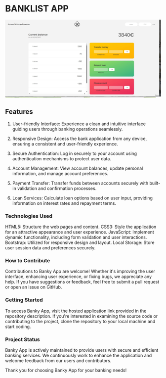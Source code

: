 # BANKLIST APP

![Banky App](https://github.com/danielkoucky/Banklist/blob/main/assets/images/Banklist.jpg)

## Features

1. User-friendly Interface:
   Experience a clean and intuitive interface guiding users through banking operations seamlessly.

2. Responsive Design:
   Access the bank application from any device, ensuring a consistent and user-friendly experience.

3. Secure Authentication:
   Log in securely to your account using authentication mechanisms to protect user data.

4. Account Management:
   View account balances, update personal information, and manage account preferences.

5. Payment Transfer:
   Transfer funds between accounts securely with built-in validation and confirmation processes.

6. Loan Services:
   Calculate loan options based on user input, providing information on interest rates and repayment terms.

### Technologies Used

HTML5: Structure the web pages and content.
CSS3: Style the application for an attractive appearance and user experience.
JavaScript: Implement dynamic functionality, including form validation and user interactions.
Bootstrap: Utilized for responsive design and layout.
Local Storage: Store user session data and preferences securely.

### How to Contribute

Contributions to Banky App are welcome! Whether it's improving the user interface, enhancing user experience, or fixing bugs, we appreciate any help. If you have suggestions or feedback, feel free to submit a pull request or open an issue on GitHub.

### Getting Started

To access Banky App, visit the hosted application link provided in the repository description. If you're interested in examining the source code or contributing to the project, clone the repository to your local machine and start coding.

### Project Status

Banky App is actively maintained to provide users with secure and efficient banking services. We continuously work to enhance the application and welcome feedback from our users and contributors.

Thank you for choosing Banky App for your banking needs!
